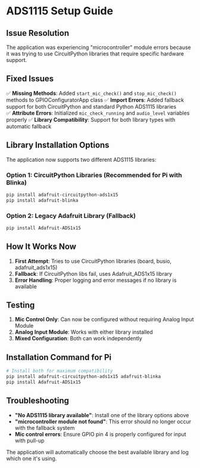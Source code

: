 # ADS1115 Setup Guide

## Issue Resolution

The application was experiencing "microcontroller" module errors because it was trying to use CircuitPython libraries that require specific hardware support.

## Fixed Issues

✅ **Missing Methods**: Added `start_mic_check()` and `stop_mic_check()` methods to GPIOConfiguratorApp class
✅ **Import Errors**: Added fallback support for both CircuitPython and standard Python ADS1115 libraries  
✅ **Attribute Errors**: Initialized `mic_check_running` and `audio_level` variables properly
✅ **Library Compatibility**: Support for both library types with automatic fallback

## Library Installation Options

The application now supports two different ADS1115 libraries:

### Option 1: CircuitPython Libraries (Recommended for Pi with Blinka)
```bash
pip install adafruit-circuitpython-ads1x15
pip install adafruit-blinka
```

### Option 2: Legacy Adafruit Library (Fallback)
```bash
pip install Adafruit-ADS1x15
```

## How It Works Now

1. **First Attempt**: Tries to use CircuitPython libraries (board, busio, adafruit_ads1x15)
2. **Fallback**: If CircuitPython libs fail, uses Adafruit_ADS1x15 library
3. **Error Handling**: Proper logging and error messages if no library is available

## Testing

1. **Mic Control Only**: Can now be configured without requiring Analog Input Module
2. **Analog Input Module**: Works with either library installed
3. **Mixed Configuration**: Both can work independently

## Installation Command for Pi

```bash
# Install both for maximum compatibility
pip install adafruit-circuitpython-ads1x15 adafruit-blinka
pip install Adafruit-ADS1x15
```

## Troubleshooting

- **"No ADS1115 library available"**: Install one of the library options above
- **"microcontroller module not found"**: This error should no longer occur with the fallback system
- **Mic control errors**: Ensure GPIO pin 4 is properly configured for input with pull-up

The application will automatically choose the best available library and log which one it's using. 